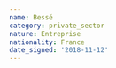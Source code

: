 ```yaml
---
name: Bessé
category: private_sector
nature: Entreprise
nationality: France
date_signed: '2018-11-12'
---
```

    